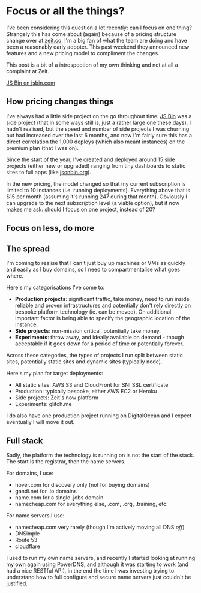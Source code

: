 # Focus or all the things?

I've been considering this question a lot recently: can I focus on one thing? Strangely this has come about (again) because of a pricing structure change over at [zeit.co](https://zeit.co). I'm a big fan of what the team are doing and have been a reasonably early adopter. This past weekend they announced new features and a new pricing model to compliment the changes.

This post is a bit of a introspection of my own thinking and not at all a complaint at Zeit.

<!--more-->

<a class="jsbin-embed" href="https://rem.jsbin-dev.com/bom/embed?html,output">JS Bin on jsbin.com</a><script src="https://rem.jsbin-dev.com/js/embed.min.js?4.0.0"></script>

## How pricing changes things

I've always had a little side project on the go throughout time. [JS Bin](https://jsbin.com) was a side project (that in some ways still is, just a rather large one these days). I hadn't realised, but the speed and number of side projects I was churning out had increased over the last 6 months, and now I'm fairly sure this has a direct correlation the 1,000 deploys (which also meant instances) on the premium plan (that I was on).

Since the start of the year, I've created and deployed around 15 side projects (either new or upgraded) ranging from tiny dashboards to static sites to full apps (like [jsonbin.org](https://jsonbin.org)).

In the new pricing, the model changed so that my current subscription is limited to 10 instances (i.e. running deployments). Everything above that is $15 per month (assuming it's running 247 during that month). Obviously I can upgrade to the next subscription level (a viable option), but it now makes me ask: should I focus on one project, instead of 20?

## Focus on less, do more


## The spread

I'm coming to realise that I can't just buy up machines or VMs as quickly and easily as I buy domains, so I need to compartmentalise what goes where.

Here's my categorisations I've come to:

- **Production projects**: significant traffic, take money, need to run inside reliable and proven infrastructures and potentially don't rely directly on bespoke platform technology (ie. can be moved). On additional important factor is being able to specify the geographic location of the instance.
- **Side projects**: non-mission critical, potentially take money.
- **Experiments**: throw away, and ideally available on demand - though acceptable if it goes down for a period of time or potentially forever.

Across these categories, the types of projects I run split between static sites, potentially static sites and dynamic sites (typically node).

Here's my plan for target deployments:

- All static sites: AWS S3 and CloudFront for SNI SSL certificate
- Production: typically bespoke, either AWS EC2 or Heroku
- Side projects: Zeit's now platform
- Experiments: glitch.me

I do also have one production project running on DigitalOcean and I expect eventually I will move it out.

## Full stack

Sadly, the platform the technology is running on is not the start of the stack. The start is the registrar, then the name servers.

For domains, I use:

- hover.com for discovery only (not for buying domains)
- gandi.net for .io domains
- name.com for a single .jobs domain
- namecheap.com for everything else, .com, .org, .training, etc.

For name servers I use:

- namecheap.com very rarely (though I'm actively moving all DNS _off_)
- DNSimple
- Route 53
- cloudflare

I used to run my own name servers, and recently I started looking at running my own again using PowerDNS, and although it was starting to work (and had a nice RESTful API), in the end the time I was investing trying to understand how to full configure and secure name servers just couldn't be justified.




